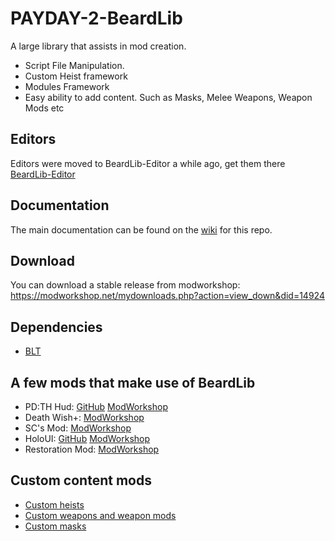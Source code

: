 # PAYDAY-2-BeardLib

A large library that assists in mod creation.
- Script File Manipulation.
- Custom Heist framework
- Modules Framework
- Easy ability to add content. Such as Masks, Melee Weapons, Weapon Mods etc

## Editors
Editors were moved to BeardLib-Editor a while ago, get them there [BeardLib-Editor](https://github.com/GreatBigBushyBeard/PAYDAY-2-BeardLib-Editor)

## Documentation
The main documentation can be found on the [wiki](https://github.com/GreatBigBushyBeard/PAYDAY-2-BeardLib/wiki) for this repo.

## Download
You can download a stable release from modworkshop: https://modworkshop.net/mydownloads.php?action=view_down&did=14924

## Dependencies
* [BLT](https://github.com/JamesWilko/Payday-2-BLT/releases)

## A few mods that make use of BeardLib
* PD:TH Hud: [GitHub](https://github.com/GreatBigBushyBeard/PAYDAY-2-PDTH-Hud/) [ModWorkshop](http://lastbullet.net/mydownloads.php?action=view_down&did=682)
* Death Wish+: [ModWorkshop](http://modworkshop.net/mydownloads.php?action=view_down&did=14384)
* SC's Mod: [ModWorkshop](http://modworkshop.net/mydownloads.php?action=view_down&did=17254)
* HoloUI: [GitHub](https://github.com/Luffyyy/HoloUI) [ModWorkshop](http://modworkshop.net/mydownloads.php?action=view_down&did=12501)
* Restoration Mod: [ModWorkshop](https://modworkshop.net/mydownloads.php?action=view_down&did=428)

## Custom content mods
* [Custom heists](https://modworkshop.net/mydownloads.php?action=browse_cat&cid=502)
* [Custom weapons and weapon mods](https://modworkshop.net/mydownloads.php?action=browse_cat&cid=528)
* [Custom masks](https://modworkshop.net/mydownloads.php?action=browse_cat&cid=8)
